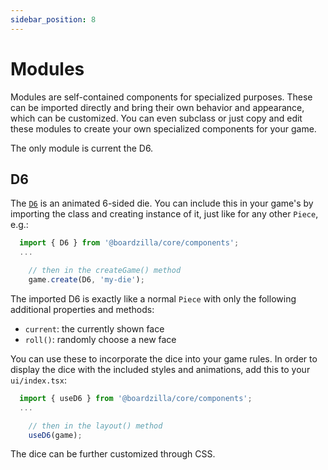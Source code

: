 ```yaml
---
sidebar_position: 8
---
```


# Modules

Modules are self-contained components for specialized purposes. These can be
imported directly and bring their own behavior and appearance, which can be
customized. You can even subclass or just copy and edit these modules to create
your own specialized components for your game.

The only module is current the D6.

## D6

The [`D6`](../api/classes/D6) is an animated 6-sided die. You can include this
in your game's by importing the class and creating instance of it, just like for
any other `Piece`, e.g.:

```ts
  import { D6 } from '@boardzilla/core/components';
  ...

    // then in the createGame() method
    game.create(D6, 'my-die');
```

The imported D6 is exactly like a normal `Piece` with only the following
additional properties and methods:
- `current`: the currently shown face
- `roll()`: randomly choose a new face

You can use these to incorporate the dice into your game rules. In order to
display the dice with the included styles and animations, add this to your
`ui/index.tsx`:

```ts
  import { useD6 } from '@boardzilla/core/components';
  ...

    // then in the layout() method
    useD6(game);
```

The dice can be further customized through CSS.
